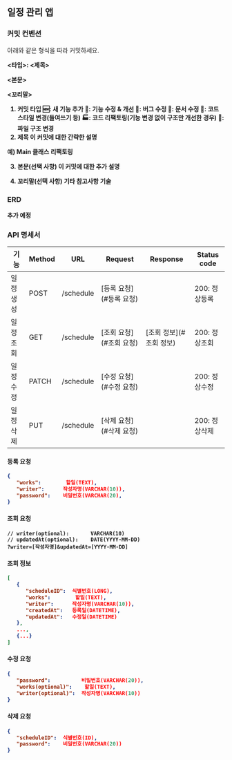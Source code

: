 ## 일정 관리 앱 

### 커밋 컨벤션
아래와 같은 형식을 따라 커밋하세요.

<b><타입>: <제목>

<본문>

<꼬리말><b>
1. 커밋 타입
   🆕: 새 기능 추가
   🔧: 기능 수정 & 개선
   🐛: 버그 수정
   📝: 문서 수정
   🎨: 코드 스타일 변경(들여쓰기 등)
   🏭: 코드 리팩토링(기능 변경 없이 구조만 개선한 경우)
   📁: 파일 구조 변경
2. 제목
   이 커밋에 대한 간략한 설명

예) Main 클래스 리팩토링

3. 본문(선택 사항)
   이 커밋에 대한 추가 설명

4. 꼬리말(선택 사항)
   기타 참고사항 기술


### ERD
추가 예정

### API 명세서
| 기능     | Method | URL       | Request             | Response | Status code |
|--------|--------|-----------|---------------------|-------|-------------|
| 일정 생성  | POST   | /schedule | [등록 요청](#등록 요청)     |       | 200: 정상등록   |
| 일정 조회  | GET    | /schedule | [조회 요청](#조회 요청)     | [조회 정보](#조회 정보) | 200: 정상조회   |
| 일정 수정  | PATCH  | /schedule | [수정 요청](#수정 요청)     |       | 200: 정상수정|
| 일정 삭제 | PUT    | /schedule | [삭제 요청](#삭제 요청)     |       | 200: 정상삭제 |                                                    

#### 등록 요청
```json 
{
   "works":        할일(TEXT),
   "writer":      작성자명(VARCHAR(10)),
   "password":    비밀번호(VARCHAR(20),
}
```


#### 조회 요청
```http request
// writer(optional):       VARCHAR(10)
// updatedAt(optional):    DATE(YYYY-MM-DD)
?writer=[작성자명]&updatedAt=[YYYY-MM-DD]
```


#### 조회 정보
```json
[
   { 
      "scheduleID":  식별번호(LONG), 
      "works":        할일(TEXT), 
      "writer":      작성자명(VARCHAR(10)), 
      "createdAt":   등록일(DATETIME), 
      "updatedAt":   수정일(DATETIME)
   },
   ...,
   {...}
]
```


#### 수정 요청
```json
{ 
   "password":          비밀번호(VARCHAR(20)), 
   "works(optional)":    할일(TEXT), 
   "writer(optional)":  작성자명(VARCHAR(10))
}
```

#### 삭제 요청
```json
{
   "scheduleID":  식별번호(ID), 
   "password":    비밀번호(VARCHAR(20))
}
```
